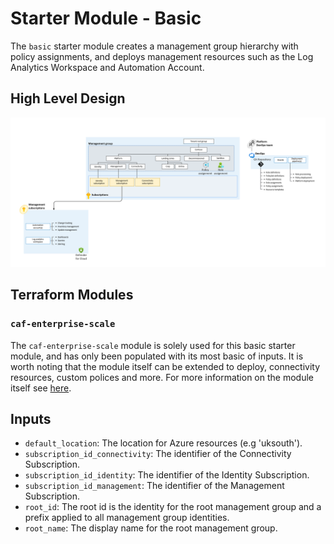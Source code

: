 <!-- markdownlint-disable first-line-h1 -->
# Starter Module - Basic
The `basic` starter module creates a management group hierarchy with policy assignments, and deploys management resources such as the Log Analytics Workspace and Automation Account.

## High Level Design 

![Alt text](./media/starter-module-basic.png)

## Terraform Modules 
### `caf-enterprise-scale`
The `caf-enterprise-scale` module is solely used for this basic starter module, and has only been populated with its most basic of inputs. It is worth noting that the module itself can be extended to deploy, connectivity resources, custom polices and more. For more information on the module itself see [here](https://github.com/Azure/terraform-azurerm-caf-enterprise-scale).
## Inputs

- `default_location`: The location for Azure resources (e.g 'uksouth').
- `subscription_id_connectivity`: The identifier of the Connectivity Subscription.
- `subscription_id_identity`: The identifier of the Identity Subscription.
- `subscription_id_management`: The identifier of the Management Subscription.
- `root_id`: The root id is the identity for the root management group and a prefix applied to all management group identities.
- `root_name`: The display name for the root management group.
